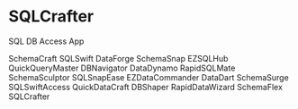 # SQLCrafter
SQL DB Access App


SchemaCraft
SQLSwift
DataForge
SchemaSnap
EZSQLHub
QuickQueryMaster
DBNavigator
DataDynamo
RapidSQLMate
SchemaSculptor
SQLSnapEase
EZDataCommander
DataDart
SchemaSurge
SQLSwiftAccess
QuickDataCraft
DBShaper
RapidDataWizard
SchemaFlex
SQLCrafter
